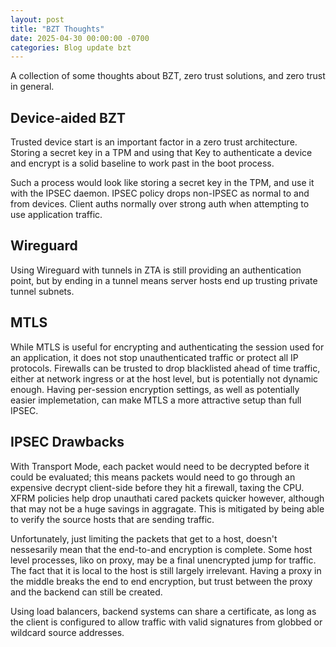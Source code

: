 ```yaml
---
layout: post
title: "BZT Thoughts"
date: 2025-04-30 00:00:00 -0700
categories: Blog update bzt
---
```


A collection of some thoughts about BZT, zero trust solutions, and zero trust in general.

## Device-aided BZT

Trusted device start is an important factor in a zero trust architecture. Storing a secret key in a TPM and using that Key to authenticate a device and encrypt is a solid baseline to work past in the boot process.

Such a process would look like storing a secret key in the TPM, and use it with the IPSEC daemon. IPSEC policy drops non-IPSEC as normal to and from devices. Client auths normally over strong auth when attempting to use application traffic.

## Wireguard

Using Wireguard with tunnels in ZTA is still providing an authentication point, but by ending in a tunnel means server hosts end up trusting private tunnel subnets.

## MTLS

While MTLS is useful for encrypting and authenticating the session used for an application, it does not stop unauthenticated traffic or protect all IP protocols. Firewalls can be trusted to drop blacklisted ahead of time traffic, either at network ingress or at the host level, but is potentially not dynamic enough. Having per-session encryption settings, as well as potentially easier implemetation, can make MTLS a more attractive setup than full IPSEC.

## IPSEC Drawbacks

With Transport Mode, each packet would need to be decrypted before it could be evaluated; this means packets would need to go through an expensive decrypt client-side before they hit a firewall, taxing the CPU. XFRM policies help drop unauthati cared packets quicker however, although that may not be a huge savings in aggragate. This is mitigated by being able to verify the source hosts that are sending traffic.

Unfortunately, just limiting the packets that get to a host, doesn't nessesarily mean that the end-to-and encryption is complete. Some host level processes, liko on proxy, may be a final unencrypted jump for traffic. The fact that it is local to the host is still largely irrelevant. Having a proxy in the middle breaks the end to end encryption, but trust between the proxy and the backend can still be created.

Using load balancers, backend systems can share a certificate, as long as the client is configured to allow traffic with valid signatures from globbed or wildcard source addresses.
